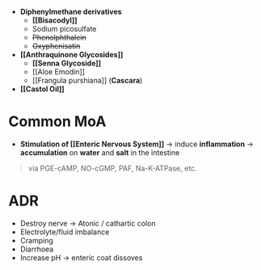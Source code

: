 - **Diphenylmethane derivatives**
	- **[[Bisacodyl]]**
	- Sodium picosulfate
	- ~~Phenolphthalein~~
	- ~~Oxyphenisatin~~ 
- **[[Anthraquinone Glycosides]]**
	- **[[Senna Glycoside]]**
	- [[Aloe Emodin]]
	- [[Frangula purshiana]] (**Cascara**)
- **[[Castol Oil]]**

# Common MoA
- **Stimulation of [[Enteric Nervous System]]** -> induce **inflammation** -> **accumulation** on **water** and **salt** in the intestine
> via PGE-cAMP, NO-cGMP, PAF, Na-K-ATPase, etc.

# ADR
- Destroy nerve -> Atonic / cathartic colon
- Electrolyte/fluid imbalance
- Cramping
- Diarrhoea
- Increase pH -> enteric coat dissoves